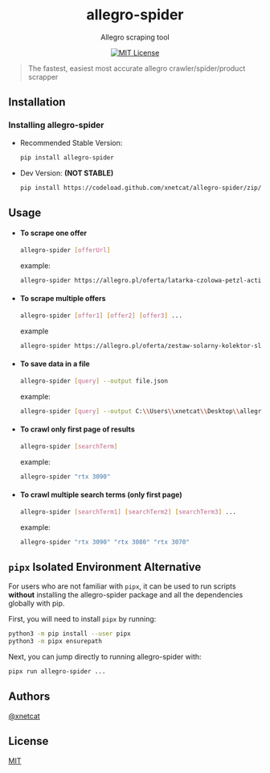 <div align="center">

# allegro-spider

Allegro scraping tool

[![MIT License](https://img.shields.io/apm/l/atomic-design-ui.svg?style=flat-square&color=44CC11)](https://github.com/xnetcat/allegro-spider/blob/master/LICENSE)

</div>

> The fastest, easiest most accurate allegro crawler/spider/product scrapper

## Installation

### Installing allegro-spider

- Recommended Stable Version:

  ```bash
  pip install allegro-spider
  ```

- Dev Version: **(NOT STABLE)**

  ```bash
  pip install https://codeload.github.com/xnetcat/allegro-spider/zip/dev
  ```

## Usage

- #### To scrape one offer

  ```bash
  allegro-spider [offerUrl]
  ```

  example:

  ```bash
  allegro-spider https://allegro.pl/oferta/latarka-czolowa-petzl-actik-core-red-czolowka-450-10162449851
  ```

- #### To scrape multiple offers

  ```bash
  allegro-spider [offer1] [offer2] [offer3] ...
  ```

  example

  ```bash
  allegro-spider https://allegro.pl/oferta/zestaw-solarny-kolektor-sloneczny-2-0-eco-2-200-10727343060 https://allegro.pl/oferta/lodka-zanetowa-2-komorowa-7-4v-5200mah-hit-na-ryby-10545491921 https://allegro.pl/oferta/proszek-na-mrowki-likwiduje-gniazda-bros-trutka-9401994058
  ```

- #### To save data in a file

  ```bash
  allegro-spider [query] --output file.json
  ```

  example:

  ```bash
  allegro-spider [query] --output C:\\Users\\xnetcat\\Desktop\\allegro.json
  ```

- #### To crawl only first page of results

  ```bash
  allegro-spider [searchTerm]
  ```

  example:

  ```bash
  allegro-spider "rtx 3090"
  ```

- #### To crawl multiple search terms (only first page)

  ```bash
  allegro-spider [searchTerm1] [searchTerm2] [searchTerm3] ...
  ```

  example:

  ```bash
  allegro-spider "rtx 3090" "rtx 3080" "rtx 3070"
  ```
## `pipx` Isolated Environment Alternative

For users who are not familiar with `pipx`, it can be used to run scripts **without**
installing the allegro-spider package and all the dependencies globally with pip.

First, you will need to install `pipx` by running:

```bash
python3 -m pip install --user pipx
python3 -m pipx ensurepath
```

Next, you can jump directly to running allegro-spider with:

```bash
pipx run allegro-spider ...
```

## Authors

[@xnetcat](https://github.com/xnetcat)

## License

[MIT](/LICENSE)
